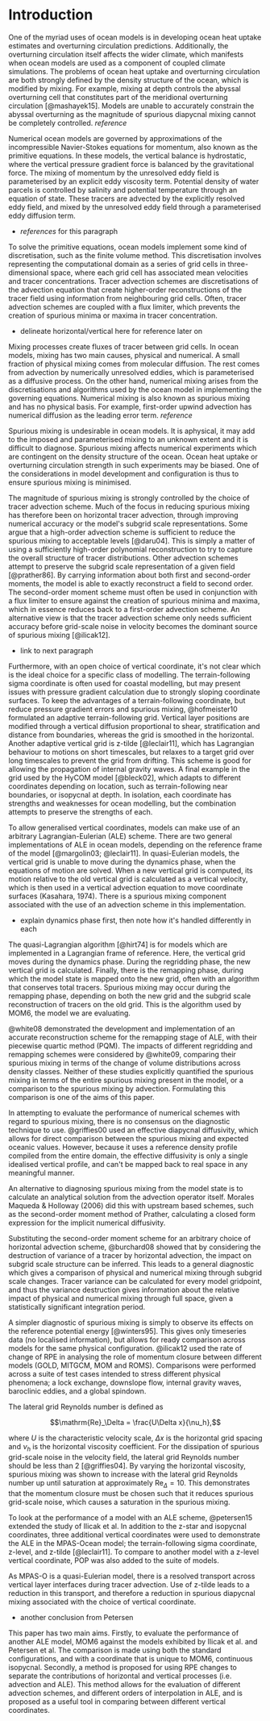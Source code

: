 # Introduction

One of the myriad uses of ocean models is in developing ocean heat uptake estimates and overturning circulation predictions. Additionally, the overturning circulation itself affects the wider climate, which manifests when ocean models are used as a component of coupled climate simulations. The problems of ocean heat uptake and overturning circulation are both strongly defined by the density structure of the ocean, which is modified by mixing. For example, mixing at depth controls the abyssal overturning cell that constitutes part of the meridional overturning circulation [@mashayek15]. Models are unable to accurately constrain the abyssal overturning as the magnitude of spurious diapycnal mixing cannot be completely controlled. *reference*

Numerical ocean models are governed by approximations of the incompressible Navier-Stokes equations for momentum, also known as the primitive equations. In these models, the vertical balance is hydrostatic, where the vertical pressure gradient force is balanced by the gravitational force. The mixing of momentum by the unresolved eddy field is parameterised by an explicit eddy viscosity term. Potential density of water parcels is controlled by salinity and potential temperature through an equation of state. These tracers are advected by the explicitly resolved eddy field, and mixed by the unresolved eddy field through a parameterised eddy diffusion term.

- *references* for this paragraph

To solve the primitive equations, ocean models implement some kind of discretisation, such as the finite volume method. This discretisation involves representing the computational domain as a series of grid cells in three-dimensional space, where each grid cell has associated mean velocities and tracer concentrations. Tracer advection schemes are discretisations of the advection equation that create higher-order reconstructions of the tracer field using information from neighbouring grid cells. Often, tracer advection schemes are coupled with a flux limiter, which prevents the creation of spurious minima or maxima in tracer concentration.

- delineate horizontal/vertical here for reference later on

Mixing processes create fluxes of tracer between grid cells. In ocean models, mixing has two main causes, physical and numerical. A small fraction of physical mixing comes from molecular diffusion. The rest comes from advection by numerically unresolved eddies, which is parameterised as a diffusive process. On the other hand, numerical mixing arises from the discretisations and algorithms used by the ocean model in implementing the governing equations. Numerical mixing is also known as spurious mixing and has no physical basis. For example, first-order upwind advection has numerical diffusion as the leading error term. *reference*

Spurious mixing is undesirable in ocean models. It is aphysical, it may add to the imposed and parameterised mixing to an unknown extent and it is difficult to diagnose. Spurious mixing affects numerical experiments which are contingent on the density structure of the ocean. Ocean heat uptake or overturning circulation strength in such experiments may be biased. One of the considerations in model development and configuration is thus to ensure spurious mixing is minimised.

The magnitude of spurious mixing is strongly controlled by the choice of tracer advection scheme. Much of the focus in reducing spurious mixing has therefore been on horizontal tracer advection, through improving numerical accuracy or the model's subgrid scale representations. Some argue that a high-order advection scheme is sufficient to reduce the spurious mixing to acceptable levels [@daru04]. This is simply a matter of using a sufficiently high-order polynomial reconstruction to try to capture the overall structure of tracer distributions. Other advection schemes attempt to preserve the subgrid scale representation of a given field [@prather86]. By carrying information about both first and second-order moments, the model is able to exactly reconstruct a field to second order. The second-order moment scheme must often be used in conjunction with a flux limiter to ensure against the creation of spurious minima and maxima, which in essence reduces back to a first-order advection scheme. An alternative view is that the tracer advection scheme only needs sufficient accuracy before grid-scale noise in velocity becomes the dominant source of spurious mixing [@ilicak12].

- link to next paragraph

Furthermore, with an open choice of vertical coordinate, it's not clear which is the ideal choice for a specific class of modelling. The terrain-following sigma coordinate is often used for coastal modelling, but may present issues with pressure gradient calculation due to strongly sloping coordinate surfaces. To keep the advantages of a terrain-following coordinate, but reduce pressure gradient errors and spurious mixing, @hofmeister10 formulated an adaptive terrain-following grid. Vertical layer positions are modified through a vertical diffusion proportional to shear, stratification and distance from boundaries, whereas the grid is smoothed in the horizontal. Another adaptive vertical grid is z-tilde [@leclair11], which has Lagrangian behaviour to motions on short timescales, but relaxes to a target grid over long timescales to prevent the grid from drifting. This scheme is good for allowing the propagation of internal gravity waves. A final example in the grid used by the HyCOM model [@bleck02], which adapts to different coordinates depending on location, such as terrain-following near boundaries, or isopycnal at depth. In isolation, each coordinate has strengths and weaknesses for ocean modelling, but the combination attempts to preserve the strengths of each.

To allow generalised vertical coordinates, models can make use of an arbitrary Lagrangian-Eulerian (ALE) scheme. There are two general implementations of ALE in ocean models, depending on the reference frame of the model [@margolin03; @leclair11]. In quasi-Eulerian models, the vertical grid is unable to move during the dynamics phase, when the equations of motion are solved. When a new vertical grid is computed, its motion relative to the old vertical grid is calculated as a vertical velocity, which is then used in a vertical advection equation to move coordinate surfaces (Kasahara, 1974). There is a spurious mixing component associated with the use of an advection scheme in this implementation.

- explain dynamics phase first, then note how it's handled differently in each

The quasi-Lagrangian algorithm [@hirt74] is for models which are implemented in a Lagrangian frame of reference. Here, the vertical grid moves during the dynamics phase. During the regridding phase, the new vertical grid is calculated. Finally, there is the remapping phase, during which the model state is mapped onto the new grid, often with an algorithm that conserves total tracers. Spurious mixing may occur during the remapping phase, depending on both the new grid and the subgrid scale reconstruction of tracers on the old grid. This is the algorithm used by MOM6, the model we are evaluating.

@white08 demonstrated the development and implementation of an accurate reconstruction scheme for the remapping stage of ALE, with their piecewise quartic method (PQM). The impacts of different regridding and remapping schemes were considered by @white09, comparing their spurious mixing in terms of the change of volume distributions across density classes. Neither of these studies explicitly quantified the spurious mixing in terms of the entire spurious mixing present in the model, or a comparison to the spurious mixing by advection. Formulating this comparison is one of the aims of this paper.

In attempting to evaluate the performance of numerical schemes with regard to spurious mixing, there is no consensus on the diagnostic technique to use. @griffies00 used an effective diapycnal diffusivity, which allows for direct comparison between the spurious mixing and expected oceanic values. However, because it uses a reference density profile compiled from the entire domain, the effective diffusivity is only a single idealised vertical profile, and can't be mapped back to real space in any meaningful manner.

An alternative to diagnosing spurious mixing from the model state is to calculate an analytical solution from the advection operator itself. Morales Maqueda & Holloway (2006) did this with upstream based schemes, such as the second-order moment method of Prather, calculating a closed form expression for the implicit numerical diffusivity.

Substituting the second-order moment scheme for an arbitrary choice of horizontal advection scheme, @burchard08 showed that by considering the destruction of variance of a tracer by horizontal advection, the impact on subgrid scale structure can be inferred. This leads to a general diagnostic which gives a comparison of physical and numerical mixing through subgrid scale changes. Tracer variance can be calculated for every model gridpoint, and thus the variance destruction gives information about the relative impact of physical and numerical mixing through full space, given a statistically significant integration period.

A simpler diagnostic of spurious mixing is simply to observe its effects on the reference potential energy [@winters95]. This gives only timeseries data (no localised information), but allows for ready comparison across models for the same physical configuration. @ilicak12 used the rate of change of RPE in analysing the role of momentum closure between different models (GOLD, MITGCM, MOM and ROMS). Comparisons were performed across a suite of test cases intended to stress different physical phenomena; a lock exchange, downslope flow, internal gravity waves, baroclinic eddies, and a global spindown.

The lateral grid Reynolds number is defined as 

$$\mathrm{Re}_\Delta = \frac{U\Delta x}{\nu_h},$$

where $U$ is the characteristic velocity scale, $\Delta x$ is the horizontal grid spacing and $\nu_h$ is the horizontal viscosity coefficient. For the dissipation of spurious grid-scale noise in the velocity field, the lateral grid Reynolds number should be less than 2 [@griffies04]. By varying the horizontal viscosity, spurious mixing was shown to increase with the lateral grid Reynolds number up until saturation at approximately $\mathrm{Re}_\Delta = 10$. This demonstrates that the momentum closure must be chosen such that it reduces spurious grid-scale noise, which causes a saturation in the spurious mixing.

To look at the performance of a model with an ALE scheme, @petersen15 extended the study of Ilicak et al. In addition to the z-star and isopycnal coordinates, three additional vertical coordinates were used to demonstrate the ALE in the MPAS-Ocean model; the terrain-following sigma coordinate, z-level, and z-tilde [@leclair11]. To compare to another model with a z-level vertical coordinate, POP was also added to the suite of models.

As MPAS-O is a quasi-Eulerian model, there is a resolved transport across vertical layer interfaces during tracer advection. Use of z-tilde leads to a reduction in this transport, and therefore a reduction in spurious diapycnal mixing associated with the choice of vertical coordinate.

- another conclusion from Petersen

This paper has two main aims. Firstly, to evaluate the performance of another ALE model, MOM6 against the models exhibited by Ilicak et al. and Petersen et al. The comparison is made using both the standard configurations, and with a coordinate that is unique to MOM6, continuous isopycnal. Secondly, a method is proposed for using RPE changes to separate the contributions of horizontal and vertical processes (i.e. advection and ALE). This method allows for the evaluation of different advection schemes, and different orders of interpolation in ALE, and is proposed as a useful tool in comparing between different vertical coordinates.
